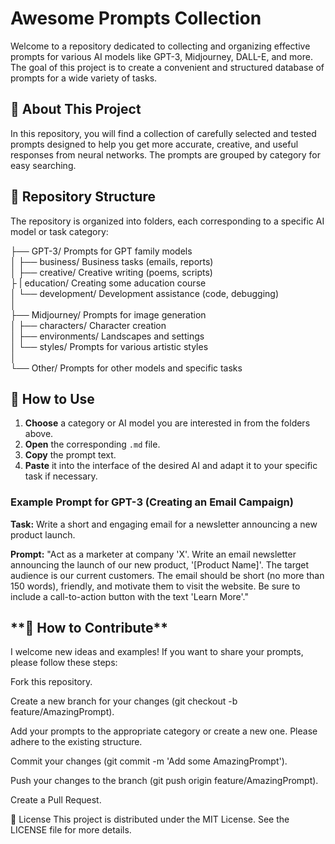 # Awesome Prompts Collection

Welcome to a repository dedicated to collecting and organizing effective prompts for various AI models like GPT-3, Midjourney, DALL-E, and more. The goal of this project is to create a convenient and structured database of prompts for a wide variety of tasks.

## 🚀 About This Project

In this repository, you will find a collection of carefully selected and tested prompts designed to help you get more accurate, creative, and useful responses from neural networks. The prompts are grouped by category for easy searching.

## 📂 Repository Structure

The repository is organized into folders, each corresponding to a specific AI model or task category:

├── GPT-3/                  Prompts for GPT family models</br>
│   ├── business/           Business tasks (emails, reports)</br>
│   ├── creative/           Creative writing (poems, scripts)</br>
├   |   education/          Creating some aducation course </br>
│   └── development/        Development assistance (code, debugging)</br>
│</br>
├── Midjourney/             Prompts for image generation</br>
│   ├── characters/         Character creation</br>
│   ├── environments/       Landscapes and settings</br>
│   └── styles/              Prompts for various artistic styles</br>
│</br>
└── Other/                  Prompts for other models and specific tasks</br>


## 📝 How to Use

1.  **Choose** a category or AI model you are interested in from the folders above.
2.  **Open** the corresponding `.md` file.
3.  **Copy** the prompt text.
4.  **Paste** it into the interface of the desired AI and adapt it to your specific task if necessary.

### Example Prompt for GPT-3 (Creating an Email Campaign)

**Task:** Write a short and engaging email for a newsletter announcing a new product launch.

**Prompt:**
"Act as a marketer at company 'X'. Write an email newsletter announcing the launch of our new product, '[Product Name]'.
The target audience is our current customers.
The email should be short (no more than 150 words), friendly, and motivate them to visit the website.
Be sure to include a call-to-action button with the text 'Learn More'."

<h2>**🙌 How to Contribute**</h2>
I welcome new ideas and examples! If you want to share your prompts, please follow these steps:

Fork this repository.

Create a new branch for your changes (git checkout -b feature/AmazingPrompt).

Add your prompts to the appropriate category or create a new one. Please adhere to the existing structure.

Commit your changes (git commit -m 'Add some AmazingPrompt').

Push your changes to the branch (git push origin feature/AmazingPrompt).

Create a Pull Request.

📄 License
This project is distributed under the MIT License. See the LICENSE file for more details.
